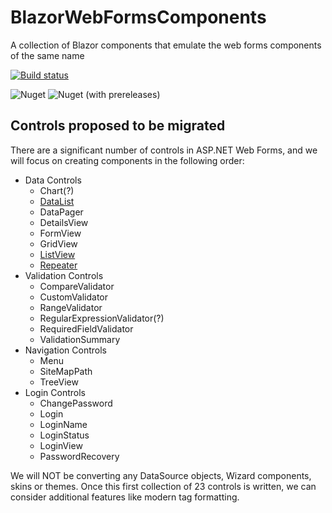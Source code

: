 # BlazorWebFormsComponents
A collection of Blazor components that emulate the web forms components of the same name

[![Build status](https://dev.azure.com/FritzAndFriends/BlazorWebFormsComponents/_apis/build/status/BlazorWebFormsComponents-.NET%20Standard-CI)](https://dev.azure.com/FritzAndFriends/BlazorWebFormsComponents/_build/latest?definitionId=14)  

![Nuget](https://img.shields.io/nuget/v/Fritz.BlazorWebFormsComponents?color=violet)  ![Nuget (with prereleases)](https://img.shields.io/nuget/vpre/Fritz.BlazorWebFormsComponents)

## Controls proposed to be migrated
There are a significant number of controls in ASP.NET Web Forms, and we will focus on creating components in the following order:

  - Data Controls
    - Chart(?)
    - [DataList](docs/DataList.md)
    - DataPager
    - DetailsView
    - FormView
    - GridView
    - [ListView](docs/ListView.md)
    - [Repeater](docs/Repeater.md)
  - Validation Controls
    - CompareValidator
    - CustomValidator
    - RangeValidator
    - RegularExpressionValidator(?)
    - RequiredFieldValidator
    - ValidationSummary
  - Navigation Controls
    - Menu
    - SiteMapPath
    - TreeView
  - Login Controls
    - ChangePassword
    - Login
    - LoginName
    - LoginStatus
    - LoginView
    - PasswordRecovery

We will NOT be converting any DataSource objects, Wizard components, skins or themes.  Once this first collection of 23 controls is written, we can consider additional features like modern tag formatting.